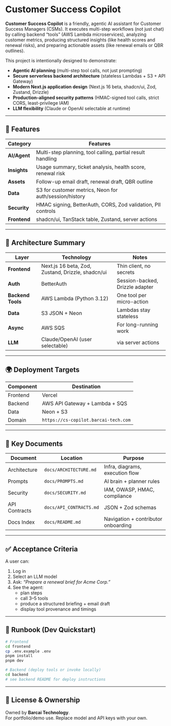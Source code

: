# Customer Success Copilot

**Customer Success Copilot** is a friendly, agentic AI assistant for Customer Success Managers (CSMs). It executes multi-step workflows (not just chat) by calling backend “tools” (AWS Lambda microservices), analyzing customer metrics, producing structured insights (like health scores and renewal risks), and preparing actionable assets (like renewal emails or QBR outlines).

This project is intentionally designed to demonstrate:
- **Agentic AI planning** (multi-step tool calls, not just prompting)
- **Secure serverless backend architecture** (stateless Lambdas + S3 + API Gateway)
- **Modern Next.js application design** (Next.js 16 beta, shadcn/ui, Zod, Zustand, Drizzle)
- **Production-aligned security patterns** (HMAC-signed tool calls, strict CORS, least-privilege IAM)
- **LLM flexibility** (Claude or OpenAI selectable at runtime)

---

## 🌟 Features

| Category | Features |
|-----------|----------|
| **AI/Agent** | Multi-step planning, tool calling, partial result handling |
| **Insights** | Usage summary, ticket analysis, health score, renewal risk |
| **Assets** | Follow-up email draft, renewal draft, QBR outline |
| **Data** | S3 for customer metrics, Neon for auth/session/history |
| **Security** | HMAC signing, BetterAuth, CORS, Zod validation, PII controls |
| **Frontend** | shadcn/ui, TanStack table, Zustand, server actions |

---

## 🔧 Architecture Summary

| Layer | Technology | Notes |
|---------|------------|-------|
| **Frontend** | Next.js 16 beta, Zod, Zustand, Drizzle, shadcn/ui | Thin client, no secrets |
| **Auth** | BetterAuth | Session-backed, Drizzle adapter |
| **Backend Tools** | AWS Lambda (Python 3.12) | One tool per micro-action |
| **Data** | S3 JSON + Neon | Lambdas stay stateless |
| **Async** | AWS SQS | For long-running work |
| **LLM** | Claude/OpenAI (user selectable) | via server actions |

---

## 🌍 Deployment Targets

| Component | Destination |
|-----------|------------|
| Frontend | Vercel |
| Backend | AWS API Gateway + Lambda + SQS |
| Data | Neon + S3 |
| Domain | `https://cs-copilot.barcai-tech.com` |

---

## 📌 Key Documents

| Document | Location | Purpose |
|----------|-----------|---------|
| Architecture | `docs/ARCHITECTURE.md` | Infra, diagrams, execution flow |
| Prompts | `docs/PROMPTS.md` | AI brain + planner rules |
| Security | `docs/SECURITY.md` | IAM, OWASP, HMAC, compliance |
| API Contracts | `docs/API_CONTRACTS.md` | JSON + Zod schemas |
| Docs Index | `docs/README.md` | Navigation + contributor onboarding |

---

## ✅ Acceptance Criteria

A user can:
1. Log in
2. Select an LLM model
3. Ask: _“Prepare a renewal brief for Acme Corp.”_
4. See the agent:
   - plan steps
   - call 3–5 tools
   - produce a structured briefing + email draft
   - display tool provenance and timings

---

## 🚀 Runbook (Dev Quickstart)

```sh
# Frontend
cd frontend
cp .env.example .env
pnpm install
pnpm dev

# Backend (deploy tools or invoke locally)
cd backend
# see backend README for deploy instructions
```

---

## 📜 License & Ownership

Owned by **Barcai Technology**.  
For portfolio/demo use. Replace model and API keys with your own.
